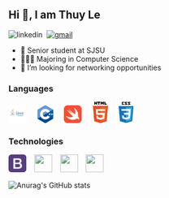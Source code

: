 <h2>Hi 👋, I am Thuy Le</h2>

[<img align="left" alt="linkedin" src="https://img.shields.io/badge/LinkedIn-0077B5?url=linkedin.com/in/thuyle97&style=for-the-badge&logo=linkedin&logoColor=white" />](www.linkedin.com/in/thuynple) &nbsp; [<img alt="gmail" src="https://img.shields.io/badge/Gmail-D14836?style=for-the-badge&logo=gmail&logoColor=white" />](thuynhatphuong.le@sjsu.edu) &nbsp;


- 🌱 Senior student at SJSU
- 👩🏻‍💻 Majoring in Computer Science
- 💞️ I’m looking for networking opportunities

<h3>Languages</h3>

 <img alt="Java" width="35px" height="35px" src="https://raw.githubusercontent.com/github/explore/80688e429a7d4ef2fca1e82350fe8e3517d3494d/topics/java/java.png"> &nbsp; &nbsp; <img width="35px" height="35px" src="https://raw.githubusercontent.com/github/explore/80688e429a7d4ef2fca1e82350fe8e3517d3494d/topics/cpp/cpp.png"> &nbsp; &nbsp; <img width="35px" height="35px" src="https://raw.githubusercontent.com/github/explore/80688e429a7d4ef2fca1e82350fe8e3517d3494d/topics/swift/swift.png"> &nbsp; &nbsp;<img width="42px" height="42px" src="https://raw.githubusercontent.com/github/explore/80688e429a7d4ef2fca1e82350fe8e3517d3494d/topics/html/html.png"> &nbsp;<img width="42px" height="42px" src="https://raw.githubusercontent.com/github/explore/80688e429a7d4ef2fca1e82350fe8e3517d3494d/topics/css/css.png">

<h3>Technologies</h3>

<img width="35px" height="35px" src="https://raw.githubusercontent.com/github/explore/80688e429a7d4ef2fca1e82350fe8e3517d3494d/topics/bootstrap/bootstrap.png"> &nbsp; &nbsp;<img width="35px" height="35px" src="https://cdn0.iconfinder.com/data/icons/logos-and-brands-adobe/512/3_Xd_Adobe_logo_logos-256.png"> &nbsp; &nbsp;<img width="35px" height="35px" src="https://cdn4.iconfinder.com/data/icons/logos-and-brands/512/44_Bitbucket_logo_logos-256.png"> &nbsp; &nbsp;<img width="35px" height="35px" src="https://www.virtualbox.org/graphics/vbox_logo2_gradient.png">

![Anurag's GitHub stats](https://github-readme-stats.vercel.app/api?username=thuyle97&hide=issues,stars&show_icons=true&theme=tokyonight)















<!---
thuyle97/thuyle97 is a ✨ special ✨ repository because its `README.md` (this file) appears on your GitHub profile.
You can click the Preview link to take a look at your changes.
--->

